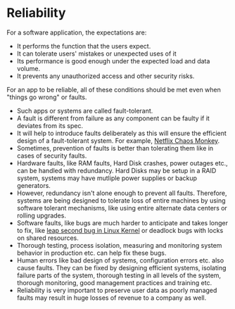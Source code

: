 # Reliability

For a software application, the expectations are:

* It performs the function that the users expect.
* It can tolerate users' mistakes or unexpected uses of it
* Its performance is good enough under the expected load and data volume.
* It prevents any unauthorized access and other security risks.

For an app to be reliable, all of these conditions should be met even when "things go wrong" or faults.

* Such apps or systems are called fault-tolerant.
* A fault is different from failure as any component can be faulty if it deviates from its spec.
* It will help to introduce faults deliberately as this will ensure the efficient design of a fault-tolerant system. For example, [Netflix Chaos Monkey](https://netflixtechblog.com/the-netflix-simian-army-16e57fbab116?gi=8ab06b5f6b85).
* Sometimes, prevention of faults is better than tolerating them like in cases of security faults.
* Hardware faults, like RAM faults, Hard Disk crashes, power outages etc., can be handled with redundancy. Hard Disks may be setup in a RAID system, systems may have mutliple power supplies or backup generators.
* However, redundancy isn't alone enough to prevent all faults. Therefore, systems are being designed to tolerate loss of entire machines by using software tolerant mechanisms, like using entire alternate data centers or rolling upgrades.
* Software faults, like bugs are much harder to anticipate and takes longer to fix, like [leap second bug in Linux Kernel](https://www.somebits.com/weblog/tech/bad/leap-second-2012.html) or deadlock bugs with locks on shared resources.
* Thorough testing, process isolation, measuring and monitoring system behavior in production etc. can help fix these bugs.
* Human errors like bad design of systems, configuration errors etc. also cause faults. They can be fixed by designing efficient systems, isolating failure parts of the system, thorough testing in all levels of the system, thorough monitoring, good management practices and training etc.
* Reliability is very important to preserve user data as poorly managed faults may result in huge losses of revenue to a company as well.
